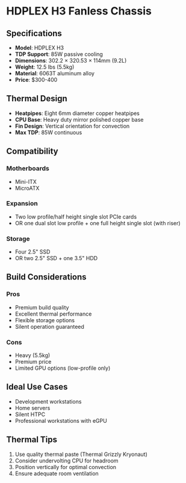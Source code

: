 # HDPLEX H3 Fanless Chassis

## Specifications

- **Model**: HDPLEX H3
- **TDP Support**: 85W passive cooling
- **Dimensions**: 302.2 × 320.53 × 114mm (9.2L)
- **Weight**: 12.5 lbs (5.5kg)
- **Material**: 6063T aluminum alloy
- **Price**: $300-400

## Thermal Design

- **Heatpipes**: Eight 6mm diameter copper heatpipes
- **CPU Base**: Heavy duty mirror polished copper base
- **Fin Design**: Vertical orientation for convection
- **Max TDP**: 85W continuous

## Compatibility

### Motherboards
- Mini-ITX
- MicroATX

### Expansion
- Two low profile/half height single slot PCIe cards
- OR one dual slot low profile + one full height single slot (with riser)

### Storage
- Four 2.5" SSD
- OR two 2.5" SSD + one 3.5" HDD

## Build Considerations

### Pros
- Premium build quality
- Excellent thermal performance
- Flexible storage options
- Silent operation guaranteed

### Cons
- Heavy (5.5kg)
- Premium price
- Limited GPU options (low-profile only)

## Ideal Use Cases

- Development workstations
- Home servers
- Silent HTPC
- Professional workstations with eGPU

## Thermal Tips

1. Use quality thermal paste (Thermal Grizzly Kryonaut)
2. Consider undervolting CPU for headroom
3. Position vertically for optimal convection
4. Ensure adequate room ventilation
